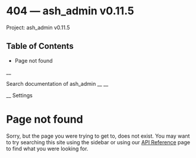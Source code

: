 # 404 — ash_admin v0.11.5

Project: ash_admin v0.11.5

## Table of Contents

- Page not found

__

Search documentation of ash_admin __ __

__ Settings

#  Page not found

Sorry, but the page you were trying to get to, does not exist. You may want to try searching this site using the sidebar or using our [API Reference](external_link) page to find what you were looking for.
